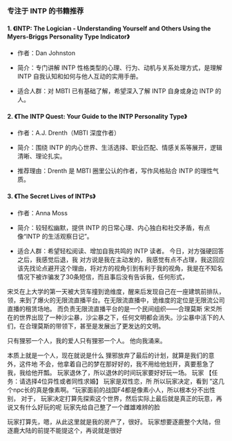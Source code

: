 ### **专注于 INTP 的书籍推荐**

#### 1. **《INTP: The Logician - Understanding Yourself and Others Using the Myers-Briggs Personality Type Indicator》**

- 作者：Dan Johnston
    
- 简介：专门讲解 INTP 性格类型的心理、行为、动机与关系处理方式，是理解 INTP 自我认知和如何与他人互动的实用手册。
    
- 适合人群：对 MBTI 已有基础了解，希望深入了解 INTP 自身或身边 INTP 的人。
    

#### 2. **《The INTP Quest: Your Guide to the INTP Personality Type》**

- 作者：A.J. Drenth（MBTI 深度作者）
    
- 简介：围绕 INTP 的内心世界、生活选择、职业匹配、情感关系等展开，逻辑清晰、理论扎实。
    
- 推荐理由：Drenth 是 MBTI 圈里公认的作者，写作风格贴合 INTP 的理性气质。
    

#### 3. **《The Secret Lives of INTPs》**

- 作者：Anna Moss
    
- 简介：较轻松幽默，提供 INTP 的日常心理、内心独白和社交矛盾，有点像“INTP 的生活观察日记”。
    
- 适合人群：希望轻松阅读、增加自我共鸣的 INTP 读者。
今日，对方强硬回答之后，我感觉后退，我
对方说是我在主动发的，我感觉有点不占理，我这回应该先找论点避开这个理由，将对方的视角引到有利于我的视角，我是在不知名情况下被诈骗发了30条短信，而且事后没有告诉我，任何形式，


宋爻在上大学的第一天被大货车撞到诡维度，醒来后发现自己在一座建筑前排队，领，来到了爆火的无限流直播平台。在无限流直播中，诡维度的定位是无限流公司直播的租赁场地。
而负责无限流直播平台的是一个民间组织——合理莫斯
宋爻所在的世界出现了一种沙尘暴，沙尘暴之下，任何文明都会消失。沙尘暴中活下的人们，在合理莫斯的带领下，甚至是发展出了更发达的文明。


只有狸邪一个人，我的爱人只有狸邪一个人。
他向我涌来。

本质上就是一个人，现在就说是什么
狸邪放弃了最后的计划，就算是我们的意外，这件地
不会，他拿着自己的梦在那好好的，我不用给他划开，真要惹急了我，我给他开瓢。
玩家退休了，所以退休的时间玩家要好好玩一场。
玩家
【任务：请选择4位异性或者同性求婚】
玩家是双性恋，所
所以玩家决定，看到
”这几个npc长的真是像素啊。“玩家面前的战国F4都是像素小人，所以根本分不出性别，
对于，
玩家决定打算先探索这个世界，然后实际上最后就是真正的玩意，再说又有什么好玩的呢
玩家先给自己整了一个雌雄难辨的脸

玩家打算先，嗯，从此这里就是我的房产了，很好。
玩家想要逐鹿整个大陆，但逐鹿大陆的前提不能提这个，再说就是很好
